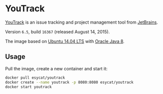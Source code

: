 # YouTrack

[YouTrack](https://jetbrains.com/youtrack/) is an issue tracking and project management tool from [JetBrains](https://jetbrains.com/).

Version `6.5`, build `16367` (released August 14, 2015).

The image based on [Ubuntu 14.04 LTS](https://registry.hub.docker.com/u/esycat/java/) with [Oracle Java 8](https://registry.hub.docker.com/u/esycat/java/).

## Usage

Pull the image, create a new container and start it:

```bash
docker pull esycat/youtrack
docker create --name youtrack -p 8080:8080 esycat/youtrack
docker start youtrack
```
